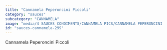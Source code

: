 ```yaml
---
title: "Cannamela Peperoncini Piccoli"
category: "sauces"
subcategory: "CANNAMELA"
image: "media/4 SAUCES CONDIMENTS/CANNAMELA PICS/CANNAMELA PEPERONCINI PICCOLI.png"
id: "sauces-cannamela-299"
---
```


Cannamela Peperoncini Piccoli
